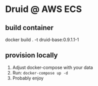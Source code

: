 Druid @ AWS ECS
===============

build container
---------------
docker build . -t druid-base:0.9.1.1-1

provision locally
-----------------
1. Adjust docker-compose with your data
2. Run: `docker-compose up -d`
3. Probably enjoy
